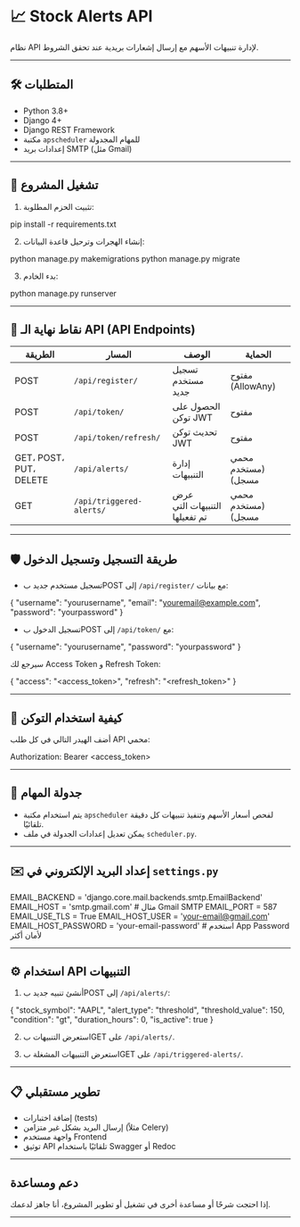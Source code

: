# 📈 Stock Alerts API

نظام API لإدارة تنبيهات الأسهم مع إرسال إشعارات بريدية عند تحقق الشروط.

---

## 🛠️ المتطلبات

- Python 3.8+  
- Django 4+  
- Django REST Framework  
- مكتبة `apscheduler` للمهام المجدولة  
- إعدادات بريد SMTP (مثل Gmail)

---

## 🚀 تشغيل المشروع

1. تثبيت الحزم المطلوبة:

pip install -r requirements.txt



2. إنشاء الهجرات وترحيل قاعدة البيانات:

python manage.py makemigrations
python manage.py migrate



3. بدء الخادم:

python manage.py runserver



---

## 🔑 نقاط نهاية الـ API (API Endpoints)

| الطريقة  | المسار                    | الوصف                      | الحماية             |
|----------|---------------------------|----------------------------|---------------------|
| POST     | `/api/register/`           | تسجيل مستخدم جديد           | مفتوح (AllowAny)     |
| POST     | `/api/token/`              | الحصول على توكن JWT         | مفتوح               |
| POST     | `/api/token/refresh/`      | تحديث توكن JWT              | مفتوح               |
| GET، POST، PUT، DELETE | `/api/alerts/`          | إدارة التنبيهات             | محمي (مستخدم مسجل)  |
| GET      | `/api/triggered-alerts/`   | عرض التنبيهات التي تم تفعيلها| محمي (مستخدم مسجل)  |

---

## 🛡️ طريقة التسجيل وتسجيل الدخول

- تسجيل مستخدم جديد بPOST إلى `/api/register/` مع بيانات:

{
"username": "yourusername",
"email": "youremail@example.com",
"password": "yourpassword"
}



- تسجيل الدخول بPOST إلى `/api/token/` مع:

{
"username": "yourusername",
"password": "yourpassword"
}

سيرجع لك Access Token و Refresh Token:

{
"access": "<access_token>",
"refresh": "<refresh_token>"
}

---

## 🧩 كيفية استخدام التوكن

أضف الهيدر التالي في كل طلب API محمي:

Authorization: Bearer <access_token>

---

## 🔄 جدولة المهام

- يتم استخدام مكتبة `apscheduler` لفحص أسعار الأسهم وتنفيذ تنبيهات كل دقيقة تلقائيًا.
- يمكن تعديل إعدادات الجدولة في ملف `scheduler.py`.

---

## ✉️ إعداد البريد الإلكتروني في `settings.py`

EMAIL_BACKEND = 'django.core.mail.backends.smtp.EmailBackend'
EMAIL_HOST = 'smtp.gmail.com' # مثال Gmail SMTP
EMAIL_PORT = 587
EMAIL_USE_TLS = True
EMAIL_HOST_USER = 'your-email@gmail.com'
EMAIL_HOST_PASSWORD = 'your-email-password' # استخدم App Password لأمان أكثر


---

## ⚙️ استخدام API التنبيهات

1. أنشئ تنبيه جديد بPOST إلى `/api/alerts/`:

{
"stock_symbol": "AAPL",
"alert_type": "threshold",
"threshold_value": 150,
"condition": "gt",
"duration_hours": 0,
"is_active": true
}



2. استعرض التنبيهات بGET على `/api/alerts/`.

3. استعرض التنبيهات المشغلة بGET على `/api/triggered-alerts/`.

---

## 📋 تطوير مستقبلي

- إضافة اختبارات (tests)  
- إرسال البريد بشكل غير متزامن (مثلاً Celery)  
- واجهة مستخدم Frontend  
- توثيق API تلقائيًا باستخدام Swagger أو Redoc

---

## دعم ومساعدة

إذا احتجت شرحًا أو مساعدة أخرى في تشغيل أو تطوير المشروع، أنا جاهز لدعمك.

---
